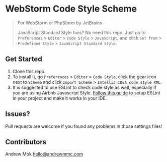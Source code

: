 # WebStorm Code Style Scheme
> For WebStorm or PhpStorm by JetBrains
>
> JavaScript Standard Style fans? No need this repo: Just go to `Preferences` > `Editor` > `Code Style` > `JavaScript`, and click `Set from` > `Predefined Style` > `JavaScript Standard Style`.

## Get Started
1. Clone this repo.
2. To install it, go `Preferences` > `Editor` > `Code Style`, click the gear icon next to `Scheme` and click `Import Scheme` > `IntelliJ IDEA code style XML`.
3. It is suggested to use ESLint to check code style as well, especially if you are using Airbnb Javascript Style. [Follow this guide](https://www.themarketingtechnologist.co/eslint-with-airbnb-javascript-style-guide-in-webstorm/) to setup ESLint in your project and make it works in your IDE.

## Issues?
Pull requests are welcome if you found any problems in those settings files!

## Contributors
Andrew Mok <hello@andrewmmc.com>

